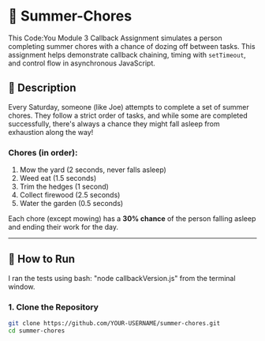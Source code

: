 # 🧹 Summer-Chores

This Code:You Module 3 Callback Assignment simulates a person completing summer chores with a chance of dozing off between tasks. This assignment helps demonstrate callback chaining, timing with `setTimeout`, and control flow in asynchronous JavaScript.

## 📝 Description

Every Saturday, someone (like Joe) attempts to complete a set of summer chores. They follow a strict order of tasks, and while some are completed successfully, there's always a chance they might fall asleep from exhaustion along the way!

### Chores (in order):
1. Mow the yard (2 seconds, never falls asleep)
2. Weed eat (1.5 seconds)
3. Trim the hedges (1 second)
4. Collect firewood (2.5 seconds)
5. Water the garden (0.5 seconds)

Each chore (except mowing) has a **30% chance** of the person falling asleep and ending their work for the day.

---

## 🚀 How to Run
I ran the tests using bash: "node callbackVersion.js" from the terminal window.

### 1. Clone the Repository

```bash
git clone https://github.com/YOUR-USERNAME/summer-chores.git
cd summer-chores